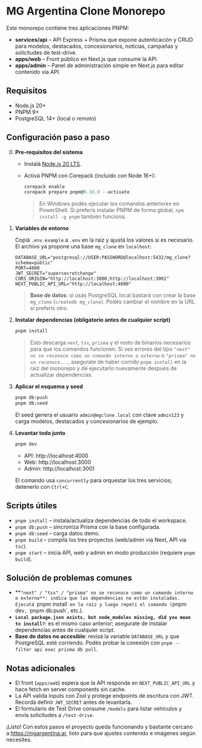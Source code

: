 # MG Argentina Clone Monorepo

Este monorepo contiene tres aplicaciones PNPM:

- **services/api** – API Express + Prisma que expone autenticación y CRUD para modelos, destacados, concesionarios, noticias, campañas y solicitudes de test-drive.
- **apps/web** – Front público en Next.js que consume la API.
- **apps/admin** – Panel de administración simple en Next.js para editar contenido vía API.

## Requisitos

- Node.js 20+
- PNPM 9+
- PostgreSQL 14+ (local o remoto)

## Configuración paso a paso

0. **Pre-requisitos del sistema**

   - Instalá [Node.js 20 LTS](https://nodejs.org/).
   - Activá PNPM con Corepack (incluido con Node 16+):

     ```powershell
     corepack enable
     corepack prepare pnpm@9.10.0 --activate
     ```

     > En Windows podés ejecutar los comandos anteriores en PowerShell. Si preferís instalar PNPM de forma global, `npm install -g pnpm` también funciona.

1. **Variables de entorno**

   Copiá `.env.example` a `.env` en la raíz y ajustá los valores si es necesario. El archivo ya propone una base `mg_clone` en `localhost`:

   ```env
   DATABASE_URL="postgresql://USER:PASSWORD@localhost:5432/mg_clone?schema=public"
   PORT=4000
   JWT_SECRET="supersecretchange"
   CORS_ORIGIN="http://localhost:3000,http://localhost:3001"
   NEXT_PUBLIC_API_URL="http://localhost:4000"
   ```

   > **Base de datos**: si usás PostgreSQL local bastará con crear la base `mg_clone` (`createdb mg_clone`). Podés cambiar el nombre en la URL si preferís otro.

2. **Instalar dependencias (obligatorio antes de cualquier script)**

   ```bash
   pnpm install
   ```

   > Esto descarga `next`, `tsx`, `prisma` y el resto de binarios necesarios para que los comandos funcionen. Si ves errores del tipo `"next" no se reconoce como un comando interno o externo` o `"prisma" no se reconoce...`, asegurate de haber corrido `pnpm install` en la raíz del monorepo y de ejecutarlo nuevamente después de actualizar dependencias.

3. **Aplicar el esquema y seed**

   ```bash
   pnpm db:push
   pnpm db:seed
   ```

   El seed genera el usuario `admin@mgclone.local` con clave `admin123` y carga modelos, destacados y concesionarios de ejemplo.

4. **Levantar todo junto**

   ```bash
   pnpm dev
   ```

   - API: http://localhost:4000
   - Web: http://localhost:3000
   - Admin: http://localhost:3001

   El comando usa `concurrently` para orquestar los tres servicios; detenerlo con `Ctrl+C`.

## Scripts útiles

- `pnpm install` – instala/actualiza dependencias de todo el workspace.
- `pnpm db:push` – sincroniza Prisma con la base configurada.
- `pnpm db:seed` – carga datos demo.
- `pnpm build` – compila los tres proyectos (web/admin via Next, API via `tsc`).
- `pnpm start` – inicia API, web y admin en modo producción (requiere `pnpm build`).

## Solución de problemas comunes

- **`"next" / "tsx" / "prisma" no se reconoce como un comando interno o externo**: indica que las dependencias no están instaladas. Ejecutá `pnpm install` en la raíz y luego repetí el comando (`pnpm dev`, `pnpm db:push`, etc.).
- **`Local package.json exists, but node_modules missing, did you mean to install?`**: es el mismo caso anterior; asegurate de instalar dependencias antes de cualquier script.
- **Base de datos no accesible**: revisá la variable `DATABASE_URL` y que PostgreSQL esté corriendo. Podés probar la conexión con `pnpm --filter api exec prisma db pull`.

## Notas adicionales

- El front (`apps/web`) espera que la API responda en `NEXT_PUBLIC_API_URL` y hace fetch en server components sin cache.
- La API valida inputs con Zod y protege endpoints de escritura con JWT. Recordá definir `JWT_SECRET` antes de levantarla.
- El formulario de Test Drive consume `/models` para listar vehículos y envía solicitudes a `/test-drive`.

¡Listo! Con estos pasos el proyecto queda funcionando y bastante cercano a https://mgargentina.ar, listo para que ajustes contenido e imágenes según necesites.
